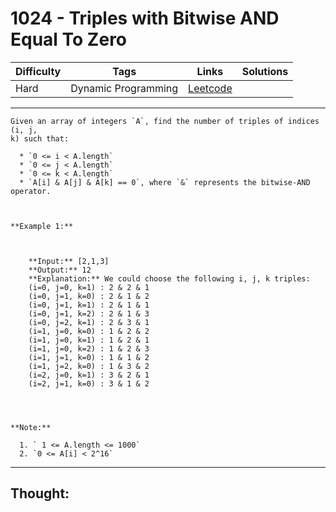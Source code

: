 # 1024 - Triples with Bitwise AND Equal To Zero

Difficulty  | Tags | Links | Solutions
----------- | ---- | ----- | -----
Hard | Dynamic Programming | [Leetcode](https://leetcode.com/problems/triples-with-bitwise-and-equal-to-zero/description/) |


-----------

```
Given an array of integers `A`, find the number of triples of indices (i, j,
k) such that:

  * `0 <= i < A.length`
  * `0 <= j < A.length`
  * `0 <= k < A.length`
  * `A[i] & A[j] & A[k] == 0`, where `&` represents the bitwise-AND operator.



**Example 1:**

    
    
    **Input:** [2,1,3]
    **Output:** 12
    **Explanation:** We could choose the following i, j, k triples:
    (i=0, j=0, k=1) : 2 & 2 & 1
    (i=0, j=1, k=0) : 2 & 1 & 2
    (i=0, j=1, k=1) : 2 & 1 & 1
    (i=0, j=1, k=2) : 2 & 1 & 3
    (i=0, j=2, k=1) : 2 & 3 & 1
    (i=1, j=0, k=0) : 1 & 2 & 2
    (i=1, j=0, k=1) : 1 & 2 & 1
    (i=1, j=0, k=2) : 1 & 2 & 3
    (i=1, j=1, k=0) : 1 & 1 & 2
    (i=1, j=2, k=0) : 1 & 3 & 2
    (i=2, j=0, k=1) : 3 & 2 & 1
    (i=2, j=1, k=0) : 3 & 1 & 2
    



**Note:**

  1. ` 1 <= A.length <= 1000`
  2. `0 <= A[i] < 2^16`
```

-----------

## Thought:
